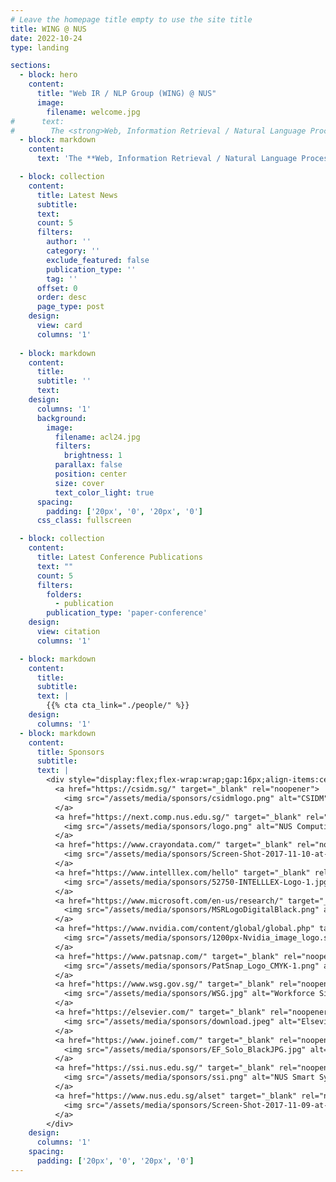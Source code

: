 ```yaml
---
# Leave the homepage title empty to use the site title
title: WING @ NUS
date: 2022-10-24
type: landing

sections:
  - block: hero
    content:
      title: "Web IR / NLP Group (WING) @ NUS"
      image:
        filename: welcome.jpg
#      text: 
#        The <strong>Web, Information Retrieval / Natural Language Processing Group (WING)</strong> explores the research area of applied language processing and information retrieval to the Web and related technologies. Areas of current interest are question answering, scholarly digital libraries, verb similarity, focused crawling, citation parsing and spidering, web page classification and division, text segmentation, and full text analysis. WING is headed by <A HREF="author/min-yen-kan">Min</a> (A/P Min-Yen KAN). We are based in the Computational Linguistics Laboratory of the <a href="https://www.comp.nus.edu.sg">School of Computing</a> at the National University of Singapore. We often work with the Natural Language Processing Group and the <a href="https://lms.comp.nus.edu.sg/">Lab for Media Search</a>. We are part of the Media Technologies research group umbrella.
  - block: markdown
    content:
      text: 'The **Web, Information Retrieval / Natural Language Processing Group (WING)** explores the research area of applied language processing and information retrieval to the Web and related technologies. Areas of current interest are question answering, scholarly digital libraries, verb similarity, focused crawling, citation parsing and spidering, web page classification and division, text segmentation, and full text analysis. WING is headed by <A HREF="author/min-yen-kan">Min</a> (A/P Min-Yen KAN). We are based in the Computational Linguistics Laboratory of the <a href="https://www.comp.nus.edu.sg">School of Computing</a> at the National University of Singapore. We often work with the Natural Language Processing Group and the <a href="https://lms.comp.nus.edu.sg/">Lab for Media Search</a>. We are part of the Media Technologies research group umbrella.'

  - block: collection
    content:
      title: Latest News
      subtitle:
      text:
      count: 5
      filters:
        author: ''
        category: ''
        exclude_featured: false
        publication_type: ''
        tag: ''
      offset: 0
      order: desc
      page_type: post
    design:
      view: card
      columns: '1'
  
  - block: markdown
    content:
      title:
      subtitle: ''
      text:
    design:
      columns: '1'
      background:
        image: 
          filename: acl24.jpg
          filters:
            brightness: 1
          parallax: false
          position: center
          size: cover
          text_color_light: true
      spacing:
        padding: ['20px', '0', '20px', '0']
      css_class: fullscreen

  - block: collection
    content:
      title: Latest Conference Publications
      text: ""
      count: 5
      filters:
        folders:
          - publication
        publication_type: 'paper-conference'
    design:
      view: citation
      columns: '1'

  - block: markdown
    content:
      title:
      subtitle:
      text: |
        {{% cta cta_link="./people/" %}}
    design:
      columns: '1'
  - block: markdown
    content:
      title: Sponsors
      subtitle:
      text: |
        <div style="display:flex;flex-wrap:wrap;gap:16px;align-items:center;justify-content:center">
          <a href="https://csidm.sg/" target="_blank" rel="noopener">
            <img src="/assets/media/sponsors/csidmlogo.png" alt="CSIDM" style="height:56px"/>
          </a>
          <a href="https://next.comp.nus.edu.sg/" target="_blank" rel="noopener">
            <img src="/assets/media/sponsors/logo.png" alt="NUS Computing NEXT" style="height:48px"/>
          </a>
          <a href="https://www.crayondata.com/" target="_blank" rel="noopener">
            <img src="/assets/media/sponsors/Screen-Shot-2017-11-10-at-12.11.24-AM.png" alt="Crayon Data" style="height:40px"/>
          </a>
          <a href="https://www.intelllex.com/hello" target="_blank" rel="noopener">
            <img src="/assets/media/sponsors/52750-INTELLLEX-Logo-1.jpg" alt="INTELLLEX" style="height:56px"/>
          </a>
          <a href="https://www.microsoft.com/en-us/research/" target="_blank" rel="noopener">
            <img src="/assets/media/sponsors/MSRLogoDigitalBlack.png" alt="Microsoft Research" style="height:28px"/>
          </a>
          <a href="https://www.nvidia.com/content/global/global.php" target="_blank" rel="noopener">
            <img src="/assets/media/sponsors/1200px-Nvidia_image_logo.svg_.png" alt="NVIDIA" style="height:44px"/>
          </a>
          <a href="https://www.patsnap.com/" target="_blank" rel="noopener">
            <img src="/assets/media/sponsors/PatSnap_Logo_CMYK-1.png" alt="PatSnap" style="height:44px"/>
          </a>
          <a href="https://www.wsg.gov.sg/" target="_blank" rel="noopener">
            <img src="/assets/media/sponsors/WSG.jpg" alt="Workforce Singapore (WSG)" style="height:40px"/>
          </a>
          <a href="https://elsevier.com/" target="_blank" rel="noopener">
            <img src="/assets/media/sponsors/download.jpeg" alt="Elsevier" style="height:48px"/>
          </a>
          <a href="https://www.joinef.com/" target="_blank" rel="noopener">
            <img src="/assets/media/sponsors/EF_Solo_BlackJPG.jpg" alt="Entrepreneur First" style="height:40px"/>
          </a>
          <a href="https://ssi.nus.edu.sg/" target="_blank" rel="noopener">
            <img src="/assets/media/sponsors/ssi.png" alt="NUS Smart Systems Institute" style="height:40px"/>
          </a>
          <a href="https://www.nus.edu.sg/alset" target="_blank" rel="noopener">
            <img src="/assets/media/sponsors/Screen-Shot-2017-11-09-at-11.24.10-PM.png" alt="NUS ALSET" style="height:28px"/>
          </a>
        </div>
    design:
      columns: '1'
    spacing:
      padding: ['20px', '0', '20px', '0']
---
```

